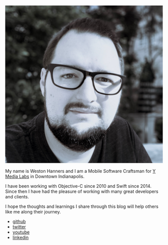 <!--
Title: About Me
Description: About Me
Page: true
Template: info
-->

![Picture of Weston][1]

My name is Weston Hanners and I am a Mobile Software Craftsman 
for [Y Media Labs][2] in Downtown Indianapolis.

I have been working with Objective-C since 2010 and Swift since 2014.
Since then I have had the pleasure of working with many great developers and
clients.

I hope the thoughts and learnings I share through this blog will help others 
like me along their journey.

- [github](https://www.github.com/westonhanners)
- [twitter](https://www.twitter.com/WestonHanners)
- [youtube](https://www.youtube.com/kronusdark)
- [linkedin](https://www.linkedin.com/in/lhanners)

[1]: content/images/me.jpeg#clip-circle
[2]: https://www.ymedialabs.com 